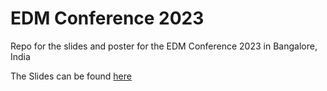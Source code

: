 # EDM Conference 2023

Repo for the slides and poster for the EDM Conference 2023 in Bangalore, India


The Slides can be found [here](slides/edm_slides.html)
